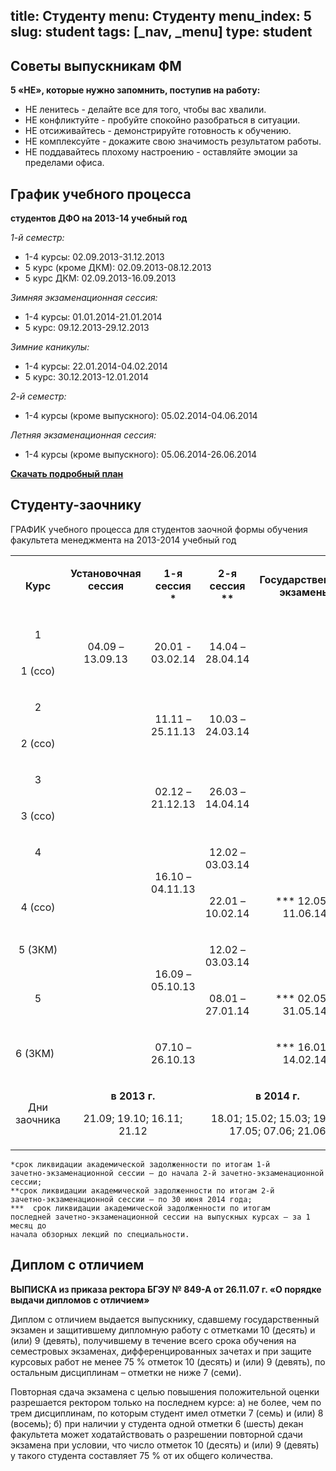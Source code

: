 title: Студенту
menu: Студенту
menu_index: 5
slug: student
tags: [_nav, _menu]
type: student
---

Советы выпускникам ФМ
---------------------

**5 «НЕ», которые нужно запомнить, поступив на работу:**

*   НЕ ленитесь - делайте все для того, чтобы вас хвалили.
*   НЕ конфликтуйте - пробуйте спокойно разобраться в ситуации.
*   НЕ отсиживайтесь - демонстрируйте готовность к обучению.
*   НЕ комплексуйте - докажите свою значимость результатом работы.
*   НЕ поддавайтесь плохому настроению - оставляйте эмоции за пределами офиса.

График учебного процесса
------------------------

**студентов ДФО на 2013-14 учебный год**

_1-й семестр:_

*  	1-4 курсы: 02.09.2013-31.12.2013
*	5 курс (кроме ДКМ): 02.09.2013-08.12.2013
*	5 курс ДКМ: 02.09.2013-16.09.2013


_Зимняя экзаменационная сессия:_

*	1-4 курсы: 01.01.2014-21.01.2014
*	5 курс: 09.12.2013-29.12.2013


_Зимние каникулы:_

*	1-4 курсы: 22.01.2014-04.02.2014
*	5 курс: 30.12.2013-12.01.2014


_2-й семестр:_

*	1-4 курсы (кроме выпускного): 05.02.2014-04.06.2014

_Летняя экзаменационная сессия:_

*	1-4 курсы (кроме выпускного): 05.06.2014-26.06.2014

**[Скачать подробный план](/files/schedule_dfo.doc)**

Студенту-заочнику
-----------------

ГРАФИК учебного процесса для студентов заочной формы обучения факультета менеджмента на 2013-2014 учебный год




<table class="table table-bordered">
    <tbody>
        <tr>
            <td width="91">
                <p align="center">
                    <strong>Курс</strong>
                    <strong></strong>
                </p>
            </td>
            <td width="120" valign="top">
                <p align="center">
                    <strong>Установочная </strong>
                    <strong>сессия</strong>
                    <strong></strong>
                </p>
            </td>
            <td width="120">
                <p align="center">
                    <strong>1-я сессия *</strong>
                    <strong></strong>
                </p>
            </td>
            <td width="120">
                <p align="center">
                    <strong>2-я сессия **</strong>
                    <strong></strong>
                </p>
            </td>
            <td width="156">
                <p align="center">
                    <strong>Государственные экзамены</strong>
                </p>
            </td>
        </tr>
        <tr>
            <td width="91" valign="top">
                <p align="center">
                    1
                </p>
            </td>
            <td width="120" rowspan="2">
                <p align="center">
                    04.09 – 13.09.13
                </p>
            </td>
            <td width="120" rowspan="2">
                <p align="center">
                    20.01 - 03.02.14
                </p>
            </td>
            <td width="120" rowspan="2">
                <p align="center">
                    14.04 – 28.04.14
                </p>
            </td>
            <td width="156" rowspan="7">
            </td>
        </tr>
        <tr>
            <td width="91" valign="top">
                <p align="center">
                    1 (ссо)
                </p>
            </td>
        </tr>
        <tr>
            <td width="91">
                <p align="center">
                    2
                </p>
            </td>
            <td width="120" rowspan="9" valign="top">
            </td>
            <td width="120" rowspan="2">
                <p align="center">
                    11.11 – 25.11.13
                </p>
            </td>
            <td width="120" rowspan="2">
                <p align="center">
                    10.03 – 24.03.14
                </p>
            </td>
        </tr>
        <tr>
            <td width="91">
                <p align="center">
                    2 (ссо)
                </p>
            </td>
        </tr>
        <tr>
            <td width="91" valign="top">
                <p align="center">
                    3
                </p>
            </td>
            <td width="120" rowspan="2">
                <p align="center">
                    02.12 – 21.12.13
                </p>
            </td>
            <td width="120" rowspan="2">
                <p align="center">
                    26.03 – 14.04.14
                </p>
            </td>
        </tr>
        <tr>
            <td width="91" valign="top">
                <p align="center">
                    3 (ссо)
                </p>
            </td>
        </tr>
        <tr>
            <td width="91" valign="top">
                <p align="center">
                    4
                </p>
            </td>
            <td width="120" rowspan="2">
                <p align="center">
                    16.10 – 04.11.13
                </p>
            </td>
            <td width="120">
                <p align="center">
                    12.02 – 03.03.14
                </p>
            </td>
        </tr>
        <tr>
            <td width="91">
                <p align="center">
                    4 (ссо)
                </p>
            </td>
            <td width="120">
                <p align="center">
                    22.01 – 10.02.14
                </p>
            </td>
            <td width="156">
                <p align="center">
                    *** 12.05 – 11.06.14
                </p>
            </td>
        </tr>
        <tr>
            <td width="91" valign="top">
                <p align="center">
                    5 (ЗКМ)
                </p>
            </td>
            <td width="120" rowspan="2">
                <p align="center">
                    16.09 – 05.10.13
                </p>
            </td>
            <td width="120">
                <p align="center">
                    12.02 – 03.03.14
                </p>
            </td>
            <td width="156">
            </td>
        </tr>
        <tr>
            <td width="91" valign="top">
                <p align="center">
                    5
                </p>
            </td>
            <td width="120">
                <p align="center">
                    08.01 – 27.01.14
                </p>
            </td>
            <td width="156">
                <p align="center">
                    *** 02.05 – 31.05.14
                </p>
            </td>
        </tr>
        <tr>
            <td width="91">
                <p>
                    6 (ЗКМ)
                </p>
            </td>
            <td width="120">
                <p align="center">
                    07.10 – 26.10.13
                </p>
            </td>
            <td width="120">
            </td>
            <td width="156">
                <p align="center">
                    *** 16.01 – 14.02.14
                </p>
            </td>
        </tr>
        <tr>
            <td width="91">
                <p align="center">
                    Дни заочника
                </p>
            </td>
            <td width="240" colspan="2" valign="top">
                <p align="center">
                    <strong>в 2013 г.</strong>
                </p>
                <p align="center">
                    21.09; 19.10; 16.11; 21.12 <strong></strong>
                </p>
            </td>
            <td width="276" colspan="2" valign="top">
                <p align="center">
                    <strong>в 2014 г.</strong>
                </p>
                <p align="center">
                    18.01; 15.02; 15.03; 19.04; 17.05; 07.06; 21.06<strong></strong>
                </p>
            </td>
        </tr>
    </tbody>
</table>

    *срок ликвидации академической задолженности по итогам 1-й 
    зачетно-экзаменационной сессии – до начала 2-й зачетно-экзаменационной сессии;
    **срок ликвидации академической задолженности по итогам 2-й
    зачетно-экзаменационной сессии – по 30 июня 2014 года;
    ***  срок ликвидации академической задолженности по итогам 
    последней зачетно-экзаменационной сессии на выпускных курсах – за 1 месяц до 
    начала обзорных лекций по специальности.


Диплом с отличием
-----------------

__ВЫПИСКА из приказа ректора БГЭУ № 849-А от 26.11.07 г. «О порядке выдачи дипломов с отличием»__

Диплом с отличием выдается выпускнику, сдавшему государственный экзамен и защитившему дипломную работу с отметками 10 (десять) и (или) 9 (девять), получившему в течение всего срока обучения на семестровых экзаменах, дифференцированных зачетах и при защите курсовых работ не менее 75 % отметок 10 (десять) и (или) 9 (девять), по остальным дисциплинам – отметки не ниже 7 (семи).

Повторная сдача экзамена с целью повышения положительной оценки разрешается ректором только на последнем курсе:
а) не более, чем по трем дисциплинам, по которым студент имел отметки 7 (семь) и (или) 8 (восемь);
б) при наличии у студента одной отметки 6 (шесть) декан факультета может ходатайствовать о разрешении повторной сдачи экзамена при условии, что число отметок 10 (десять) и (или) 9 (девять) у такого студента составляет 75 % от их общего количества.